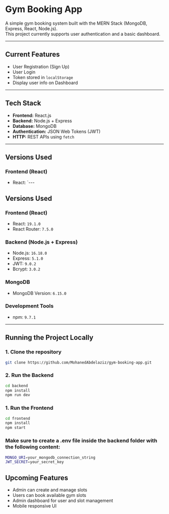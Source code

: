 # Gym Booking App

A simple gym booking system built with the MERN Stack (MongoDB, Express, React, Node.js).  
This project currently supports user authentication and a basic dashboard.

---

## **Current Features**

- User Registration (Sign Up)
- User Login
- Token stored in `localStorage`
- Display user info on Dashboard

---

## **Tech Stack**

- **Frontend:** React.js
- **Backend:** Node.js + Express
- **Database:** MongoDB
- **Authentication:** JSON Web Tokens (JWT)
- **HTTP:** REST APIs using `fetch`

---

## **Versions Used**

### **Frontend (React)**
- React: `---

## **Versions Used**

### **Frontend (React)**
- React: `19.1.0`
- React Router: `7.5.0`
  
### **Backend (Node.js + Express)**
- Node.js: `16.18.0` 
- Express: `5.1.0` 
- JWT: `9.0.2` 
- Bcrypt: `3.0.2` 

### **MongoDB**
- MongoDB Version: `6.15.0` 

### **Development Tools**
- npm: `9.7.1`

---

## **Running the Project Locally**

### 1. Clone the repository
```bash
git clone https://github.com/MohanedAbdelaziz/gym-booking-app.git
```
### 2. Run the Backend
```bash
cd backend
npm install
npm run dev
```


### 1. Run the Frontend
```bash
cd frontend
npm install
npm start
```

### Make sure to create a .env file inside the backend folder with the following content:
```bash
MONGO_URI=your_mongodb_connection_string
JWT_SECRET=your_secret_key
```

## **Upcoming Features**

- Admin can create and manage slots
- Users can book available gym slots
- Admin dashboard for user and slot management
- Mobile responsive UI

